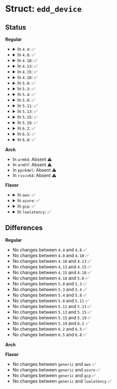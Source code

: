 # Struct: <code>edd_device</code>

## Status
<b>Regular</b>
<ul>
<li>
<details>
<summary>In <code>4.4</code>: ✅</summary>

```c
struct edd_device {
    unsigned int index;
    unsigned int mbr_signature;
    struct edd_info *info;
    struct kobject kobj;
};
```
</details>
</li>
<li>
<details>
<summary>In <code>4.8</code>: ✅</summary>

```c
struct edd_device {
    unsigned int index;
    unsigned int mbr_signature;
    struct edd_info *info;
    struct kobject kobj;
};
```
</details>
</li>
<li>
<details>
<summary>In <code>4.10</code>: ✅</summary>

```c
struct edd_device {
    unsigned int index;
    unsigned int mbr_signature;
    struct edd_info *info;
    struct kobject kobj;
};
```
</details>
</li>
<li>
<details>
<summary>In <code>4.13</code>: ✅</summary>

```c
struct edd_device {
    unsigned int index;
    unsigned int mbr_signature;
    struct edd_info *info;
    struct kobject kobj;
};
```
</details>
</li>
<li>
<details>
<summary>In <code>4.15</code>: ✅</summary>

```c
struct edd_device {
    unsigned int index;
    unsigned int mbr_signature;
    struct edd_info *info;
    struct kobject kobj;
};
```
</details>
</li>
<li>
<details>
<summary>In <code>4.18</code>: ✅</summary>

```c
struct edd_device {
    unsigned int index;
    unsigned int mbr_signature;
    struct edd_info *info;
    struct kobject kobj;
};
```
</details>
</li>
<li>
<details>
<summary>In <code>5.0</code>: ✅</summary>

```c
struct edd_device {
    unsigned int index;
    unsigned int mbr_signature;
    struct edd_info *info;
    struct kobject kobj;
};
```
</details>
</li>
<li>
<details>
<summary>In <code>5.3</code>: ✅</summary>

```c
struct edd_device {
    unsigned int index;
    unsigned int mbr_signature;
    struct edd_info *info;
    struct kobject kobj;
};
```
</details>
</li>
<li>
<details>
<summary>In <code>5.4</code>: ✅</summary>

```c
struct edd_device {
    unsigned int index;
    unsigned int mbr_signature;
    struct edd_info *info;
    struct kobject kobj;
};
```
</details>
</li>
<li>
<details>
<summary>In <code>5.8</code>: ✅</summary>

```c
struct edd_device {
    unsigned int index;
    unsigned int mbr_signature;
    struct edd_info *info;
    struct kobject kobj;
};
```
</details>
</li>
<li>
<details>
<summary>In <code>5.11</code>: ✅</summary>

```c
struct edd_device {
    unsigned int index;
    unsigned int mbr_signature;
    struct edd_info *info;
    struct kobject kobj;
};
```
</details>
</li>
<li>
<details>
<summary>In <code>5.13</code>: ✅</summary>

```c
struct edd_device {
    unsigned int index;
    unsigned int mbr_signature;
    struct edd_info *info;
    struct kobject kobj;
};
```
</details>
</li>
<li>
<details>
<summary>In <code>5.15</code>: ✅</summary>

```c
struct edd_device {
    unsigned int index;
    unsigned int mbr_signature;
    struct edd_info *info;
    struct kobject kobj;
};
```
</details>
</li>
<li>
<details>
<summary>In <code>5.19</code>: ✅</summary>

```c
struct edd_device {
    unsigned int index;
    unsigned int mbr_signature;
    struct edd_info *info;
    struct kobject kobj;
};
```
</details>
</li>
<li>
<details>
<summary>In <code>6.2</code>: ✅</summary>

```c
struct edd_device {
    unsigned int index;
    unsigned int mbr_signature;
    struct edd_info *info;
    struct kobject kobj;
};
```
</details>
</li>
<li>
<details>
<summary>In <code>6.5</code>: ✅</summary>

```c
struct edd_device {
    unsigned int index;
    unsigned int mbr_signature;
    struct edd_info *info;
    struct kobject kobj;
};
```
</details>
</li>
<li>
<details>
<summary>In <code>6.8</code>: ✅</summary>

```c
struct edd_device {
    unsigned int index;
    unsigned int mbr_signature;
    struct edd_info *info;
    struct kobject kobj;
};
```
</details>
</li>
</ul>
<b>Arch</b>
<ul>
<li>
In <code>arm64</code>: Absent ⚠️
</li>
<li>
In <code>armhf</code>: Absent ⚠️
</li>
<li>
In <code>ppc64el</code>: Absent ⚠️
</li>
<li>
In <code>riscv64</code>: Absent ⚠️
</li>
</ul>
<b>Flavor</b>
<ul>
<li>
<details>
<summary>In <code>aws</code>: ✅</summary>

```c
struct edd_device {
    unsigned int index;
    unsigned int mbr_signature;
    struct edd_info *info;
    struct kobject kobj;
};
```
</details>
</li>
<li>
<details>
<summary>In <code>azure</code>: ✅</summary>

```c
struct edd_device {
    unsigned int index;
    unsigned int mbr_signature;
    struct edd_info *info;
    struct kobject kobj;
};
```
</details>
</li>
<li>
<details>
<summary>In <code>gcp</code>: ✅</summary>

```c
struct edd_device {
    unsigned int index;
    unsigned int mbr_signature;
    struct edd_info *info;
    struct kobject kobj;
};
```
</details>
</li>
<li>
<details>
<summary>In <code>lowlatency</code>: ✅</summary>

```c
struct edd_device {
    unsigned int index;
    unsigned int mbr_signature;
    struct edd_info *info;
    struct kobject kobj;
};
```
</details>
</li>
</ul>

## Differences
<b>Regular</b>
<ul>
<li>
No changes between <code>4.4</code> and <code>4.8</code> ✅
</li>
<li>
No changes between <code>4.8</code> and <code>4.10</code> ✅
</li>
<li>
No changes between <code>4.10</code> and <code>4.13</code> ✅
</li>
<li>
No changes between <code>4.13</code> and <code>4.15</code> ✅
</li>
<li>
No changes between <code>4.15</code> and <code>4.18</code> ✅
</li>
<li>
No changes between <code>4.18</code> and <code>5.0</code> ✅
</li>
<li>
No changes between <code>5.0</code> and <code>5.3</code> ✅
</li>
<li>
No changes between <code>5.3</code> and <code>5.4</code> ✅
</li>
<li>
No changes between <code>5.4</code> and <code>5.8</code> ✅
</li>
<li>
No changes between <code>5.8</code> and <code>5.11</code> ✅
</li>
<li>
No changes between <code>5.11</code> and <code>5.13</code> ✅
</li>
<li>
No changes between <code>5.13</code> and <code>5.15</code> ✅
</li>
<li>
No changes between <code>5.15</code> and <code>5.19</code> ✅
</li>
<li>
No changes between <code>5.19</code> and <code>6.2</code> ✅
</li>
<li>
No changes between <code>6.2</code> and <code>6.5</code> ✅
</li>
<li>
No changes between <code>6.5</code> and <code>6.8</code> ✅
</li>
</ul>
<b>Arch</b>
<ul>
</ul>
<b>Flavor</b>
<ul>
<li>
No changes between <code>generic</code> and <code>aws</code> ✅
</li>
<li>
No changes between <code>generic</code> and <code>azure</code> ✅
</li>
<li>
No changes between <code>generic</code> and <code>gcp</code> ✅
</li>
<li>
No changes between <code>generic</code> and <code>lowlatency</code> ✅
</li>
</ul>
